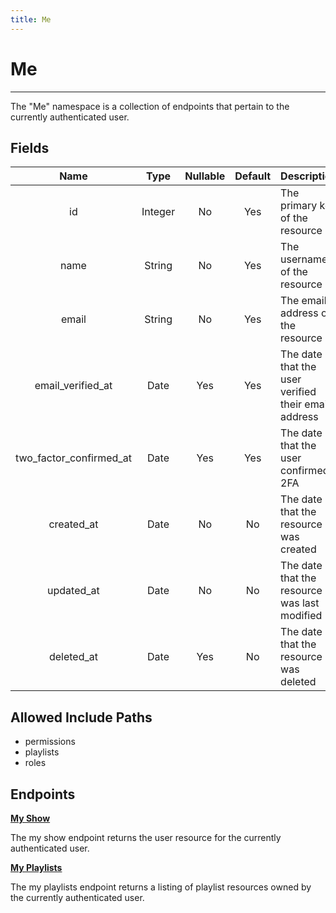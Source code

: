 ```yaml
---
title: Me
---
```


# Me

---

The "Me" namespace is a collection of endpoints that pertain to the currently authenticated user.

## Fields

|    Name                 |  Type   | Nullable | Default |  Description                                        |
| :---------------------: | :-----: | :------: | :-----: | :-------------------------------------------------- |
| id                      | Integer | No       | Yes     | The primary key of the resource                     |
| name                    | String  | No       | Yes     | The username of the resource                        |
| email                   | String  | No       | Yes     | The email address of the resource                   |
| email_verified_at       | Date    | Yes      | Yes     | The date that the user verified their email address |
| two_factor_confirmed_at | Date    | Yes      | Yes     | The date that the user confirmed 2FA                |
| created_at              | Date    | No       | No      | The date that the resource was created              |
| updated_at              | Date    | No       | No      | The date that the resource was last modified        |
| deleted_at              | Date    | Yes      | No      | The date that the resource was deleted              |

## Allowed Include Paths

* permissions
* playlists
* roles

## Endpoints

**[My Show](/auth/user/me/show/)**

The my show endpoint returns the user resource for the currently authenticated user.

**[My Playlists](/auth/user/me/playlist/)**

The my playlists endpoint returns a listing of playlist resources owned by the currently authenticated user.